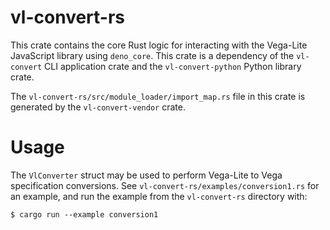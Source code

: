 # vl-convert-rs
This crate contains the core Rust logic for interacting with the Vega-Lite JavaScript library using `deno_core`. This crate is a dependency of the `vl-convert` CLI application crate and the `vl-convert-python` Python library crate.

The `vl-convert-rs/src/module_loader/import_map.rs` file in this crate is generated by the `vl-convert-vendor` crate.

# Usage
The `VlConverter` struct may be used to perform Vega-Lite to Vega specification conversions. See `vl-convert-rs/examples/conversion1.rs` for an example, and run the example from the `vl-convert-rs` directory with:

```
$ cargo run --example conversion1
```
